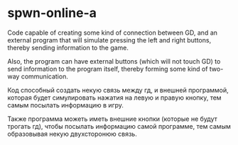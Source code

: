 # spwn-online-a

Code capable of creating some kind of connection between GD, and an external program that will simulate pressing the left and right buttons, thereby sending information to the game.

Also, the program can have external buttons (which will not touch GD) to send information to the program itself, thereby forming some kind of two-way communication.

Код способный создать некую связь между гд, и внешней программой, которая будет симулировать нажатия на левую и правую кнопку, тем самым посылать информацию в игру.

Также программа можеть иметь внешние кнопки (которые не будут трогать гд), чтобы посылать информацию самой программе, тем самым образовывая некую двухсторонюю связь.

